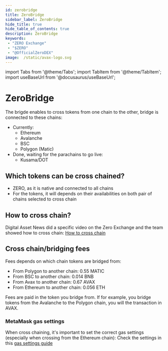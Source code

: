 ```yaml
---
id: zerobridge
title: ZeroBridge
sidebar_label: ZeroBridge
hide_title: true
hide_table_of_contents: true
description: ZeroBridge
keywords:
 - "ZERO Exchange"
 - "$ZERO"
 - "@OfficialZeroDEX"
image:  /static/avax-logo.svg
---
```


import Tabs from '@theme/Tabs';
import TabItem from '@theme/TabItem';
import useBaseUrl from '@docusaurus/useBaseUrl';

# ZeroBridge

The brigde enables to cross tokens from one chain to the other, bridge is connected to these chains:
* Currently:  
  * Ethereum
  * Avalanche
  * BSC
  * Polygon (Matic)
* Done, waiting for the parachains to go live:  
  * Kusama/DOT


## Which tokens can be cross chained?

* ZERO, as it is native and connected to all chains
* For the tokens, it will depends on their availabilities on both pair of chains selected to cross chain

## How to cross chain?

Digital Asset News did a specific video on the Zero Exchange and the team showed how to cross chain: [How to cross chain](https://youtu.be/lGVNDuotddM?t=1164)


## Cross chain/bridging fees

Fees depends on which chain tokens are bridged from:
* From Polygon to another chain: 0.55 MATIC
* From BSC to another chain: 0.014 BNB
* From Avax to another chain: 0.67 AVAX
* From Ethereum to another chain: 0.056 ETH

Fees are paid in the token you bridge from.  If for example, you bridge tokens from the Avalanche to the Polygon chain, you will the transaction in AVAX.

### MetaMask gas settings
When cross chaining, it's important to set the correct gas settings (especially when crossing from the Ethereum chain): Check the settings in this [gas settings guide](https://0-exchange.gitbook.io/0-exchange-docs/pinned/transaction-fails) 


